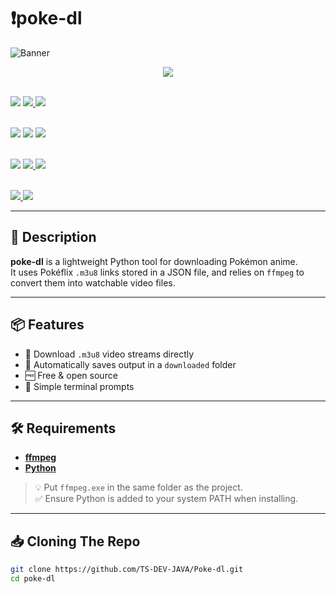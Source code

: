 # ❗poke-dl

![Banner](https://files.catbox.moe/cyrinw.png)

<p align="center">
  <a href="https://github.com/yourusername/poke-dl/releases/latest">
    <img src="https://img.shields.io/badge/Download-Now-success?style=for-the-badge&logo=github">
  </a><br><br>
  
  <a href="#"><img src="https://img.shields.io/badge/Version-1.01-yellow?style=for-the-badge&logo=semver"></a>
  <a href="https://github.com/ts-dev-java/poke-dl">
    <img src="https://img.shields.io/badge/Star-on%20GitHub-ff69b4?style=for-the-badge&logo=github">
  </a>
  <a href="https://www.apache.org/licenses/LICENSE-2.0">
    <img src="https://img.shields.io/badge/License-Apache%202.0-blue?style=for-the-badge&logo=apache">
  </a><br><br>
  
  <a href="#"><img src="https://img.shields.io/badge/Status-Working-green?style=for-the-badge&logo=checkmarx"></a>
  <a href="#"><img src="https://img.shields.io/badge/Popularity-Rising-orange?style=for-the-badge&logo=trending-up"></a>
  <a href="#"><img src="https://img.shields.io/badge/My%20Hands-Hurting-red?style=for-the-badge&logo=hands-wash"></a><br><br>
  
  <a href="#"><img src="https://img.shields.io/badge/Made%20with-Python-FFD43B?style=for-the-badge&logo=python&logoColor=3776AB"></a>
  <a href="https://ts-dev-java.github.io/Poke-dl/website/Index.html">
    <img src="https://img.shields.io/badge/Website-poke--dl.com-blue?style=for-the-badge&logo=google-chrome">
  </a>
  <a href="https://discord.gg/your-invite">
    <img src="https://img.shields.io/badge/Join-Discord-5865F2?logo=discord&style=for-the-badge">
  </a><br><br>

  <a href="https://ko-fi.com/yourusername">
    <img src="https://img.shields.io/badge/Ko--fi-Donate-ff5e5b?style=for-the-badge&logo=kofi">
  </a>
  <a href="https://your-info-link.com">
    <img src="https://img.shields.io/badge/More%20Info-Here-informational?style=for-the-badge&logo=readme">
  </a>
</p>

---

## 📝 Description

**poke-dl** is a lightweight Python tool for downloading Pokémon anime.  
It uses Pokéflix `.m3u8` links stored in a JSON file, and relies on `ffmpeg` to convert them into watchable video files.

---

## 📦 Features

- 🎥 Download `.m3u8` video streams directly  
- 📁 Automatically saves output in a `downloaded` folder  
- 🆓 Free & open source  
- 💬 Simple terminal prompts  

---

## 🛠️ Requirements

- [**ffmpeg**](https://github.com/TS-DEV-JAVA/Poke-dl/releases/download/1/ffmpeg.exe)  
- [**Python**](https://www.python.org/ftp/python/3.13.5/python-3.13.5-amd64.exe)

> 💡 Put `ffmpeg.exe` in the same folder as the project.  
> ✅ Ensure Python is added to your system PATH when installing.

---

## 📥 Cloning The Repo

```bash
git clone https://github.com/TS-DEV-JAVA/Poke-dl.git
cd poke-dl
